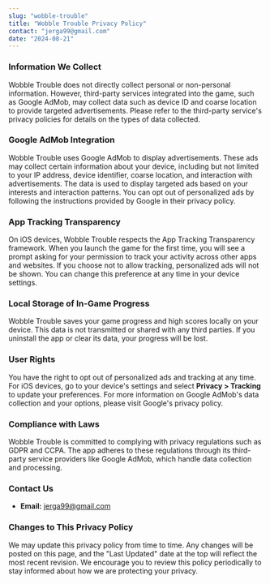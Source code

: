 ```yaml
---
slug: "wobble-trouble"
title: "Wobble Trouble Privacy Policy"
contact: "jerga99@gmail.com"
date: "2024-08-21"
---
```


### **Information We Collect**

Wobble Trouble does not directly collect personal or non-personal information. However, third-party services integrated into the game, such as Google AdMob, may collect data such as device ID and coarse location to provide targeted advertisements. Please refer to the third-party service's privacy policies for details on the types of data collected.

### **Google AdMob Integration**

Wobble Trouble uses Google AdMob to display advertisements. These ads may collect certain information about your device, including but not limited to your IP address, device identifier, coarse location, and interaction with advertisements. The data is used to display targeted ads based on your interests and interaction patterns. You can opt out of personalized ads by following the instructions provided by Google in their privacy policy.

### **App Tracking Transparency**

On iOS devices, Wobble Trouble respects the App Tracking Transparency framework. When you launch the game for the first time, you will see a prompt asking for your permission to track your activity across other apps and websites. If you choose not to allow tracking, personalized ads will not be shown. You can change this preference at any time in your device settings.

### **Local Storage of In-Game Progress**

Wobble Trouble saves your game progress and high scores locally on your device. This data is not transmitted or shared with any third parties. If you uninstall the app or clear its data, your progress will be lost.

### **User Rights**

You have the right to opt out of personalized ads and tracking at any time. For iOS devices, go to your device's settings and select **Privacy > Tracking** to update your preferences. For more information on Google AdMob's data collection and your options, please visit Google's privacy policy.

### **Compliance with Laws**

Wobble Trouble is committed to complying with privacy regulations such as GDPR and CCPA. The app adheres to these regulations through its third-party service providers like Google AdMob, which handle data collection and processing.

### **Contact Us**

- **Email:** [jerga99@gmail.com](mailto:jerga99@gmail.com)

### **Changes to This Privacy Policy**

We may update this privacy policy from time to time. Any changes will be posted on this page, and the "Last Updated" date at the top will reflect the most recent revision. We encourage you to review this policy periodically to stay informed about how we are protecting your privacy.

